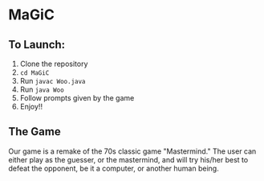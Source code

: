 # MaGiC
## To Launch:
1. Clone the repository
2. ```cd MaGiC```
3. Run ```javac Woo.java```
4. Run ```java Woo```
5. Follow prompts given by the game
6. Enjoy!!

## The Game
Our game is a remake of the 70s classic game "Mastermind." 
The user can either play as the guesser, or the mastermind, and will try his/her best
to defeat the opponent, be it a computer, or another human being.
